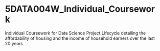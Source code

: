 # 5DATA004W_Individual_Coursework

Individual Coursework for Data Science Project Lifecycle detailing the affordability of housing and the income of household earners over the last 20 years